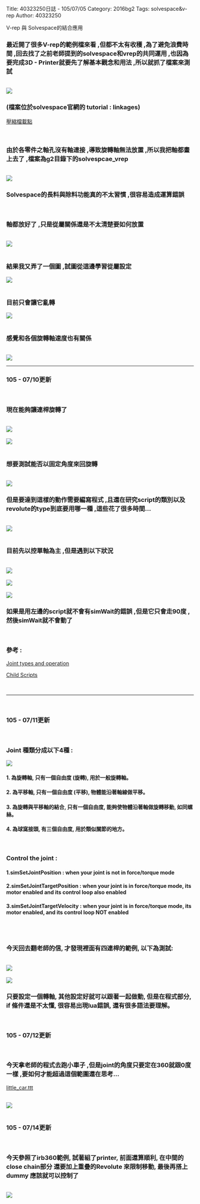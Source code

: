 Title: 40323250日誌 - 105/07/05
Category: 2016bg2
Tags: solvespace&v-rep
Author: 40323250


V-rep 與 Solvespace的結合應用

<!-- PELICAN_END_SUMMARY -->

<h3>最近開了很多V-rep的範例檔來看 ,但都不太有收穫 ,為了避免浪費時間 ,回去找了之前老師提到的solvespace和vrep的共同運用 ,也因為要完成3D - Printer就要先了解基本觀念和用法 ,所以就抓了檔案來測試 </h3>
</br>
<img src="http://coursemdetw.github.io/project_site_files/files/2016spring/g2/vrep_solvespace.png" >
<h3>(檔案位於solvespace官網的 tutorial : linkages)
</h3><p><a href="http://solvespace.com/dl/mechanisms.zip ">壓縮檔載點</a></p>
</br>
<h3>由於各零件之軸孔沒有軸連接 ,導致旋轉軸無法放置 ,所以我把軸都畫上去了 ,檔案為g2目錄下的solvespcae_vrep</h3>
</br>
<img src="http://coursemdetw.github.io/project_site_files/files/2016spring/g2/solvespace_vrep.png">
</br>
<h3>Solvespace的長料與除料功能真的不太習慣 ,很容易造成運算錯誤</h3>
</br>
<h3>軸都放好了 ,只是從屬關係還是不太清楚要如何放置</h3>
</br>
<img src="http://coursemdetw.github.io/project_site_files/files/2016spring/g2/solvespace_vrep_allaxis.png">
</br>
</br>
<h3>結果我又弄了一個圖 ,試圖從這邊學習從屬設定</h3>
<img src="http://coursemdetw.github.io/project_site_files/files/2016spring/g2/v_test.png">
</br>
</br>
<h3>目前只會讓它亂轉</h3>
<img src="http://coursemdetw.github.io/project_site_files/files/2016spring/g2/v_test.gif">
</br>
</br>
<h3>感覺和各個旋轉軸速度也有關係</h3>
</br>
<img src="http://coursemdetw.github.io/project_site_files/files/2016spring/g2/v_test2.gif">
<hr>
<h3>105 - 07/10更新</h3>
</br>
<h3>現在能夠讓連桿旋轉了</h3>
</br>
<img src="http://coursemdetw.github.io/project_site_files/files/2016spring/g2/4_links.png" >
</br>
</br>
<img src="http://coursemdetw.github.io/project_site_files/files/2016spring/g2/4_links.gif" >
</br>
</br>
<h3>想要測試能否以固定角度來回旋轉 </h3>
</br>
<img src="http://coursemdetw.github.io/project_site_files/files/2016spring/g2/links_move.gif" >
</br>
<h3>但是要達到這樣的動作需要編寫程式 ,且還在研究script的類別以及revolute的type到底要用哪一種 ,這些花了很多時間...</h3>
</br>
<img src="http://coursemdetw.github.io/project_site_files/files/2016spring/g2/scripts_types.png" >
</br>
</br>
<h3>目前先以控單軸為主 ,但是遇到以下狀況</h3>
</br>
<img src="http://coursemdetw.github.io/project_site_files/files/2016spring/g2/scripts_control2.png" >
</br>
</br>
<img src="http://coursemdetw.github.io/project_site_files/files/2016spring/g2/example_code1.png" >
</br>
</br>
<img src="http://coursemdetw.github.io/project_site_files/files/2016spring/g2/code_error1.png" >
<h3>如果是用左邊的script就不會有simWait的錯誤 ,但是它只會走90度 ,然後simWait就不會動了</h3>
</br>
<h3>參考 :</h3>
<p><a href="http://www.coppeliarobotics.com/helpFiles/en/jointDescription.htm ">Joint types and operation</a></p>
<p><a href="http://www.coppeliarobotics.com/helpFiles/en/childScripts.htm#threaded ">Child Scripts</a></p>
</br>
<hr>
</br>
<h3>105 - 07/11更新</h3>
</br>
<h3>Joint 種類分成以下4種 :</h3>
<img src="http://coursemdetw.github.io/project_site_files/files/2016spring/g2/joint-types.png" >
</br>
<h4>1. 為旋轉軸, 只有一個自由度 (旋轉), 用於一般旋轉軸。</h4>
<h4>2. 為平移軸, 只有一個自由度 (平移), 物體能沿著軸線做平移。 </h4>
<h4>3. 為旋轉與平移軸的結合, 只有一個自由度, 能夠使物體沿著軸做旋轉移動, 如同螺絲。</h4>
<h4>4. 為球窩接頭, 有三個自由度, 用於類似關節的地方。</h4>
</br>
<h3>Control the joint :</h3>
<h4>1.simSetJointPosition : when your joint is not in force/torque mode</h4>
<h4>2.simSetJointTargetPosition : when your joint is in force/torque mode, its motor enabled and its control loop also enabled</h4>
<h4>3.simSetJointTargetVelocity : when your joint is in force/torque mode, its motor enabled, and its control loop NOT enabled</h4>
</br>
</br>
<h3>今天回去翻老師的信, 才發現裡面有四連桿的範例, 以下為測試:</h3>
</br>
<img src="http://coursemdetw.github.io/project_site_files/files/2016spring/g2/4_links_move.png" >
</br>
</br>
<img src="http://coursemdetw.github.io/project_site_files/files/2016spring/g2/4_links_move.gif" >
</br>
<h3>只要設定一個轉軸, 其他設定好就可以跟著一起做動, 但是在程式部分, if 條件還是不太懂, 很容易出現lua錯誤, 還有很多語法要理解。</h3>
</br>
<h3>105 - 07/12更新</h3>
</br>
<h3>今天拿老師的程式去跑小車子 ,但是joint的角度只要定在360就跟0度一樣 ,要如何才能超過這個範圍還在思考... </h3>
<p><a href="https://github.com/coursemdetw/project_site/blob/gh-pages/users/g2_files/little_car.ttt?raw=true">little_car.ttt</a></p>
</br>
<img src="http://coursemdetw.github.io/project_site_files/files/2016spring/g2/little_car.png" >
</br>
</br>
<h3>105 - 07/14更新</h3>
</br>
<h3>今天參照了irb360範例, 試著組了printer, 前面還算順利, 在中間的 close chain部分 還要加上重疊的Revolute 來限制移動, 最後再搭上dummy 應該就可以控制了</h3>
</br>
<img src="http://coursemdetw.github.io/project_site_files/files/2016spring/g2/Printer_new.png" >